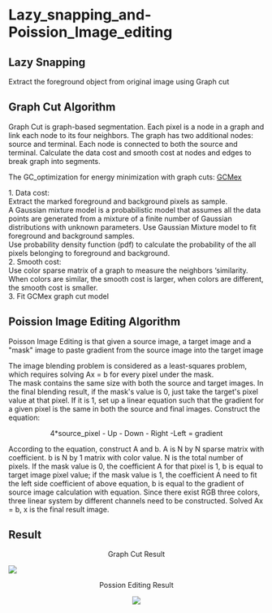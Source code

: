 # Lazy_snapping_and-Poission_Image_editing
<h2>Lazy Snapping</h2>
Extract the foreground object from original image using Graph cut

<h2>Graph Cut Algorithm</h2>
<p>Graph Cut is graph-based segmentation. Each pixel is a node in a graph and link each node to its four neighbors. The graph has two additional nodes: source and terminal. Each node is connected to both the source and terminal. Calculate the data cost and smooth cost at nodes and edges to break graph into segments.</p>
<p>The GC_optimization for energy minimization with graph cuts: <a href="http://www.csd.uwo.ca/~olga/OldCode.html">GCMex</a>
</p>
<p>
1. Data cost: </br>
Extract the marked foreground and background pixels as sample.</br>
A Gaussian mixture model is a probabilistic model that assumes all the data points are generated from a mixture of a finite number of Gaussian distributions with unknown parameters. Use Gaussian Mixture model to fit foreground and background samples.</br>
Use probability density function (pdf) to calculate the probability of the all pixels belonging to foreground and background.</br>
2. Smooth cost:</br>
Use color sparse matrix of a graph to measure the neighbors ‘similarity. When colors are similar, the smooth cost is larger, when colors are different, the smooth cost is smaller.</br>
3. Fit GCMex graph cut model</p>

<h2>Poission Image Editing Algorithm</h2>
Poisson Image Editing is that given a source image, a target image and a "mask" image to paste gradient from the source image into the target image

<p>The image blending problem is considered as a least-squares problem, which requires solving Ax = b for every pixel under the mask.</br>
The mask contains the same size with both the source and target images. In the final blending result, if the mask's value is 0, just take the target's pixel value at that pixel. If it is 1, set up a linear equation such that the gradient for a given pixel is the same in both the source and final images. Construct the equation:</br>
<p align="center">4*source_pixel - Up - Down - Right -Left = gradient</p>
 According to the equation, construct A and b. A is N by N sparse matrix with coefficient. b is N by 1 matrix with color value. N is the total number of pixels. If the mask value is 0, the coefficient A for that pixel is 1, b is equal to target image pixel value; if the mask value is 1, the coefficient A need to fit the left side coefficient of above equation, b is equal to the gradient of source image calculation with equation. Since there exist RGB three colors, three linear system by different channels need to be constructed. Solved Ax = b, x is the final result image.</p>

<h2>Result</h2>
<p align="center">Graph Cut Result</P>
<img src= "https://github.com/Joey2793/Lazy_snapping_and-Poission_Image_editing/blob/master/data/result/DOG.jpg"/>
<p align="center">Possion Editing Result</P>
<p align="center"><img src= "https://github.com/Joey2793/Lazy_snapping_and-Poission_Image_editing/blob/master/data/result/data1.jpg"/></p>
